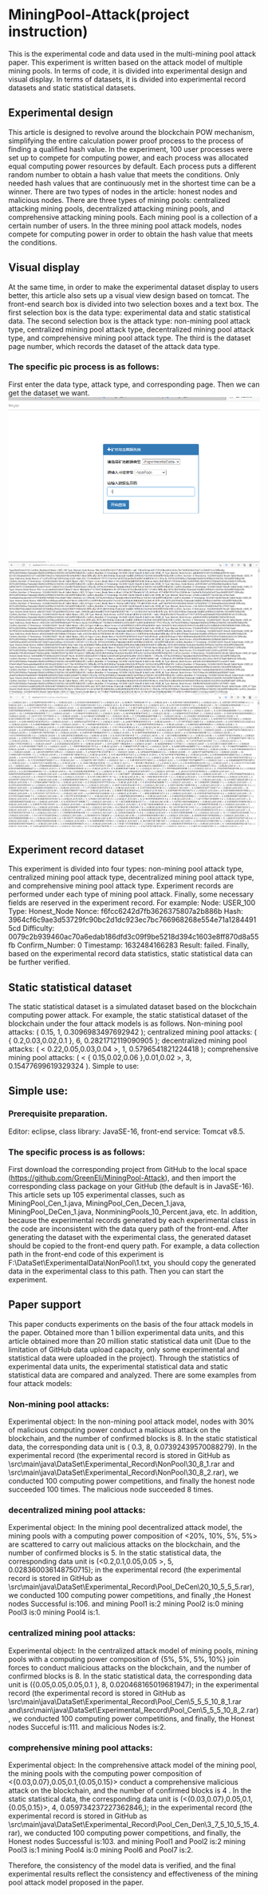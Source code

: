 # MiningPool-Attack(project instruction)
This is the experimental code and data used in the multi-mining pool attack paper. This experiment is written based on the attack model of multiple mining pools. In terms of code, it is divided into experimental design and visual display. In terms of datasets, it is divided into experimental record datasets and static statistical datasets.

## Experimental design
This article is designed to revolve around the blockchain POW mechanism, simplifying the entire calculation power proof process to the process of finding a qualified hash value. In the experiment, 100 user processes were set up to compete for computing power, and each process was allocated equal computing power resources by default. Each process puts a different random number to obtain a hash value that meets the conditions. Only needed hash values that are continuously met in the shortest time can be a winner. There are two types of nodes in the article: honest nodes and malicious nodes. There are three types of mining pools: centralized attacking mining pools, decentralized attacking mining pools, and comprehensive attacking mining pools. Each mining pool is a collection of a certain number of users. In the three mining pool attack models, nodes compete for computing power in order to obtain the hash value that meets the conditions.

## Visual display
At the same time, in order to make the experimental dataset display to users better, this article also sets up a visual view design based on tomcat. The front-end search box is divided into two selection boxes and a text box. The first selection box is the data type: experimental data and static statistical data. The second selection box is the attack type: non-mining pool attack type, centralized mining pool attack type, decentralized mining pool attack type, and comprehensive mining pool attack type. The third is the dataset page number, which records the dataset of the attack data type.

### The specific pic process is as follows:
First enter the data type, attack type, and corresponding page. Then we can get the dataset we want.
![image](https://github.com/GreenEli/MiningPool-Attack/blob/master/src/main/webapp/1.PNG)
![image](https://github.com/GreenEli/MiningPool-Attack/blob/master/src/main/webapp/2.PNG)
![image](https://github.com/GreenEli/MiningPool-Attack/blob/master/src/main/webapp/3.PNG)


## Experiment record dataset
This experiment is divided into four types: non-mining pool attack type, centralized mining pool attack type, decentralized mining pool attack type, and comprehensive mining pool attack type. Experiment records are performed under each type of mining pool attack. Finally, some necessary fields are reserved in the experiment record. For example: Node: USER_100 Type: Honest_Node Nonce: f6fcc6242d7fb3626375807a2b886b Hash: 3964cf6c9ae3d53729fc90bc2d1dc923ec7bc766968268e554e71a12844915cd Difficulty: 0079c2b939460ac70a6edab186dfd3c09f9be5218d394c1603e8ff870d8a55fb Confirm_Number: 0 Timestamp: 1632484166283 Result: failed. Finally, based on the experimental record data statistics, static statistical data can be further verified.

## Static statistical dataset
The static statistical dataset is a simulated dataset based on the blockchain computing power attack. For example, the static statistical dataset of the blockchain under the four attack models is as follows. Non-mining pool attacks: ( 0.15, 1, 0.3096983497692942 ); centralized mining pool attacks: ( { 0.2,0.03,0.02,0.1 }, 6, 0.2821712119090905 ); decentralized mining pool attacks: ( < 0.22,0.05,0.03,0.04 >, 1, 0.5796541821224418 ); comprehensive mining pool attacks: ( < { 0.15,0.02,0.06 },0.01,0.02 >, 3, 0.15477699619329324 ).
Simple to use:

## Simple use:
### Prerequisite preparation. 
Editor: eclipse, class library: JavaSE-16, front-end service: Tomcat v8.5.
### The specific process is as follows:
First download the corresponding project from GitHub to the local space (https://github.com/GreenEli/MiningPool-Attack), and then import the corresponding class package on your GitHub (the default is in JavaSE-16). This article sets up 105 experimental classes, such as MiningPool_Cen_1.java, MiningPool_Cen_Decen_1.java, MiningPool_DeCen_1.java, NonminingPools_10_Percent.java, etc. In addition, because the experimental records generated by each experimental class in the code are inconsistent with the data query path of the front-end. After generating the dataset with the experimental class, the generated dataset should be copied to the front-end query path. For example, a data collection path in the front-end code of this experiment is F:\\DataSet\\ExperimentalData\\NonPool\\1.txt, you should copy the generated data in the experimental class to this path. Then you can start the experiment.

## Paper support
This paper conducts experiments on the basis of the four attack models in the paper. Obtained more than 1 billion experimental data units, and this article obtained more than 20 million static statistical data unit (Due to the limitation of GitHub data upload capacity, only some experimental and statistical data were uploaded in the project). Through the statistics of experimental data units, the experimental statistical data and static statistical data are compared and analyzed. There are some examples from four attack models:
### Non-mining pool attacks: 
Experimental object: In the non-mining pool attack model, nodes with 30% of malicious computing power conduct a malicious attack on the blockchain, and the number of confirmed blocks is 8. In the static statistical data, the corresponding data unit is ( 0.3, 8, 0.07392439570088279). In the experimental record (the experimental record is stored in GitHub as \src\main\java\DataSet\Experimental_Record\NonPool\30_8_1.rar and \src\main\java\DataSet\Experimental_Record\NonPool\30_8_2.rar), we conducted 100 computing power competitions, and finally the honest node succeeded 100 times. The malicious node succeeded 8 times.
### decentralized mining pool attacks:
Experimental object: In the mining pool decentralized attack model, the mining pools with a computing power composition of <20%, 10%, 5%, 5%> are scattered to carry out malicious attacks on the blockchain, and the number of confirmed blocks is 5. In the static statistical data, the corresponding data unit is (<0.2,0.1,0.05,0.05 >, 5, 0.028360036148750715); in the experimental record (the experimental record is stored in GitHub as \src\main\java\DataSet\Experimental_Record\Pool_DeCen\20_10_5_5_5.rar), we conducted 100 computing power competitions, and finally ,the Honest nodes Successful is:106. and mining Pool1 is:2 mining Pool2 is:0 mining Pool3 is:0 mining Pool4 is:1.
### centralized mining pool attacks:
Experimental object: In the centralized attack model of mining pools, mining pools with a computing power composition of {5%, 5%, 5%, 10%} join forces to conduct malicious attacks on the blockchain, and the number of confirmed blocks is 8. In the static statistical data, the corresponding data unit is ({0.05,0.05,0.05,0.1 }, 8, 0.020468165019681947); in the experimental record (the experimental record is stored in GitHub as \src\main\java\DataSet\Experimental_Record\Pool_Cen\5_5_5_10_8_1.rar and\src\main\java\DataSet\Experimental_Record\Pool_Cen\5_5_5_10_8_2.rar), we conducted 100 computing power competitions, and finally, the Honest nodes Succeful is:111. and malicious Nodes is:2.
### comprehensive mining pool attacks: 
Experimental object: In the comprehensive attack model of the mining pool, the mining pools with the computing power composition of <{0.03,0.07},0.05,0.1,{0.05,0.15}> conduct a comprehensive malicious attack on the blockchain, and the number of confirmed blocks is 4 . In the static statistical data, the corresponding data unit is (<{0.03,0.07},0.05,0.1,{0.05,0.15}>, 4, 0.059734237227362846,); in the experimental record (the experimental record is stored in GitHub as \src\main\java\DataSet\Experimental_Record\Pool_Cen_Den\3_7_5_10_5_15_4.rar), we conducted 100 computing power competitions, and finally, the Honest nodes Successful is:103. and mining Pool1 and Pool2 is:2 mining Pool3 is:1 mining Pool4 is:0 mining Pool6 and Pool7 is:2.

Therefore, the consistency of the model data is verified, and the final experimental results reflect the consistency and effectiveness of the mining pool attack model proposed in the paper.

